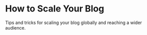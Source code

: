 # How to Scale Your Blog
Tips and tricks for scaling your blog globally and reaching a wider audience.